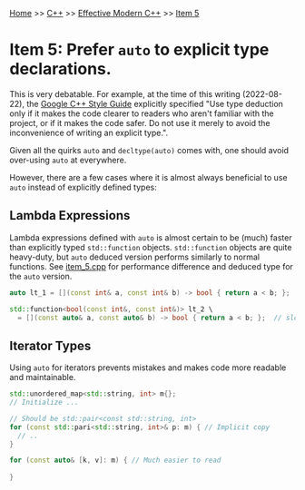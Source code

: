 [Home](../../../../README.md) >> [C++](../../../../README.md#c++) >> [Effective Modern C++](../../README.md) >> [Item 5](./README.md)

# Item 5: Prefer `auto` to explicit type declarations.

This is very debatable. For example, at the time of this writing (2022-08-22), the [Google C++ Style Guide](https://google.github.io/styleguide/cppguide.html#Type_deduction) explicitly specified "Use type deduction only if it makes the code clearer to readers who aren't familiar with the project, or if it makes the code safer. Do not use it merely to avoid the inconvenience of writing an explicit type.".

Given all the quirks `auto` and `decltype(auto)` comes with, one should avoid over-using `auto` at everywhere.

However, there are a few cases where it is almost always beneficial to use `auto` instead of explicitly defined types:

## Lambda Expressions

Lambda expressions defined with `auto` is almost certain to be (much) faster than explicitly typed `std::function` objects. `std::function` objects are quite heavy-duty, but `auto` deduced version performs similarly to normal functions. See [item_5.cpp](item_5.cpp) for performance difference and deduced type for the `auto` version.

```c++
auto lt_1 = [](const int& a, const int& b) -> bool { return a < b; };  // faster

std::function<bool(const int&, const int&)> lt_2 \
  = [](const auto& a, const auto& b) -> bool { return a < b; };  // slower
```

## Iterator Types

Using `auto` for iterators prevents mistakes and makes code more readable and maintainable.

```c++
std::unordered_map<std::string, int> m{};
// Initialize ...

// Should be std::pair<const std::string, int>
for (const std::pari<std::string, int>& p: m) { // Implicit copy
  // .. 
}

for (const auto& [k, v]: m) { // Much easier to read
  
}
```
